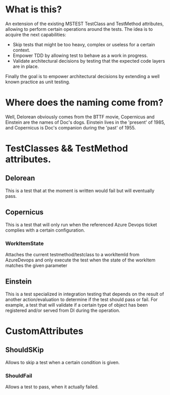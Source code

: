  # What is this?
An extension of the existing MSTEST TestClass and TestMethod attributes, allowing to perform certain operations around the tests.
The idea is to acquire the next capabilities:
* Skip tests that might be too heavy, complex or useless for a certain context.
* Empower TDD by  allowing test to behave as a work in progress.
* Validate architectural decisions by testing that the expected code layers are in place.

Finally the goal is to empower architectural decisions by extending a well known practice as unit testing.

# Where does the naming come from?
Well, Delorean obviously comes from the BTTF movie, Copernicus and Einstein are the names of Doc's dogs. Einstein lives in the 'present' of 1985,
and Copernicus is Doc's companion during the 'past' of 1955.

# TestClasses && TestMethod attributes.
## Delorean
This is a test that at the moment is written would fail but will eventually pass.

## Copernicus
This is a test that will only run when the referenced Azure Devops ticket complies with a certain configuration.
### WorkItemState
Attaches the current testmethod/testclass to a workItemId from AzureDevops and only execute the test when the state of the workItem matches the given parameter

## Einstein
This is a test specialized in integration testing that depends on the result of another action/evaluation to determine if the test should pass or fail.
For example, a test that will validate if a certain type of object has been registered and/or served from DI during the operation.

# CustomAttributes
## ShouldSKip
Allows to skip a test when a certain condition is given.

### ShouldFail
Allows a test to pass, when it actually failed.